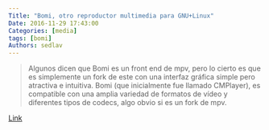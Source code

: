 ```yaml
---
Title: "Bomi, otro reproductor multimedia para GNU+Linux"
Date: 2016-11-29 17:43:00
Categories: [media]
tags: [bomi]
Authors: sedlav
---
```


> Algunos dicen que Bomi es un front end de mpv, pero lo cierto es que es simplemente un fork de este con una interfaz gráfica simple pero atractiva e intuitiva. Bomi (que inicialmente fue llamado CMPlayer), es compatible con una amplia variedad de formatos de vídeo y diferentes tipos de codecs, algo obvio si es un fork de mpv.

[Link](https://gutl.jovenclub.cu/bomi-reproductor-multimedia-linux/)
